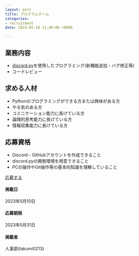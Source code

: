 ```yaml
---
layout: post
title: プログラムチーム
categories:
- recruitment
date: 2023-05-10 11:40:00 +0900

---
```

## 業務内容

- [discord.py](https://github.com/Rapptz/discord.py)を使用したプログラミング(新機能追加・バグ修正等)
- コードレビュー

## 求める人材

- Pythonのプログラミングができる方または興味がある方
- やる気のある方
- コミニケーション能力に長けている方
- 論理的思考能力に長けている方
- 情報収集能力に長けている方

## 応募資格

- Discord・GitHubアカウントを作成できること
- discord.pyの開発環境を用意できること
- PCの操作やGit操作等の基本的知識を理解していること

<a class="btn-blue" href="https://sina-chan.com">応募する</a>

#### 掲載日

2023年5月10日

#### 応募期限

2023年5月31日

#### 掲載者

人事部(takumi0213)